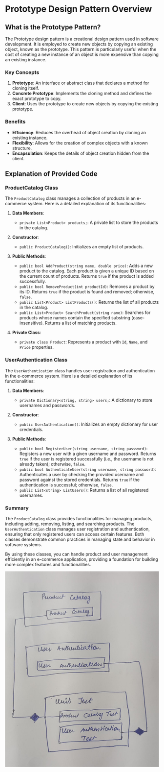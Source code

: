 # Prototype Design Pattern Overview

## What is the Prototype Pattern?

The Prototype design pattern is a creational design pattern used in software development. It is employed to create new objects by copying an existing object, known as the prototype. This pattern is particularly useful when the cost of creating a new instance of an object is more expensive than copying an existing instance.

### Key Concepts

1. **Prototype**: An interface or abstract class that declares a method for cloning itself.
2. **Concrete Prototype**: Implements the cloning method and defines the exact prototype to copy.
3. **Client**: Uses the prototype to create new objects by copying the existing prototype.

### Benefits

- **Efficiency**: Reduces the overhead of object creation by cloning an existing instance.
- **Flexibility**: Allows for the creation of complex objects with a known structure.
- **Encapsulation**: Keeps the details of object creation hidden from the client.

## Explanation of Provided Code

### ProductCatalog Class

The `ProductCatalog` class manages a collection of products in an e-commerce system. Here is a detailed explanation of its functionalities:

1. **Data Members**:

   - `private List<Product> products;`: A private list to store the products in the catalog.

2. **Constructor**:

   - `public ProductCatalog()`: Initializes an empty list of products.

3. **Public Methods**:

   - `public bool AddProduct(string name, double price)`: Adds a new product to the catalog. Each product is given a unique ID based on the current count of products. Returns `true` if the product is added successfully.
   - `public bool RemoveProduct(int productId)`: Removes a product by its ID. Returns `true` if the product is found and removed; otherwise, `false`.
   - `public List<Product> ListProducts()`: Returns the list of all products in the catalog.
   - `public List<Product> SearchProduct(string name)`: Searches for products whose names contain the specified substring (case-insensitive). Returns a list of matching products.

4. **Private Class**:
   - `private class Product`: Represents a product with `Id`, `Name`, and `Price` properties.

### UserAuthentication Class

The `UserAuthentication` class handles user registration and authentication in the e-commerce system. Here is a detailed explanation of its functionalities:

1. **Data Members**:

   - `private Dictionary<string, string> users;`: A dictionary to store usernames and passwords.

2. **Constructor**:

   - `public UserAuthentication()`: Initializes an empty dictionary for user credentials.

3. **Public Methods**:
   - `public bool RegisterUser(string username, string password)`: Registers a new user with a given username and password. Returns `true` if the user is registered successfully (i.e., the username is not already taken); otherwise, `false`.
   - `public bool AuthenticateUser(string username, string password)`: Authenticates a user by checking the provided username and password against the stored credentials. Returns `true` if the authentication is successful; otherwise, `false`.
   - `public List<string> ListUsers()`: Returns a list of all registered usernames.

### Summary

The `ProductCatalog` class provides functionalities for managing products, including adding, removing, listing, and searching products. The `UserAuthentication` class manages user registration and authentication, ensuring that only registered users can access certain features. Both classes demonstrate common practices in managing state and behavior in software systems.

By using these classes, you can handle product and user management efficiently in an e-commerce application, providing a foundation for building more complex features and functionalities.

![Prototype Pattern](./img.jpg)
